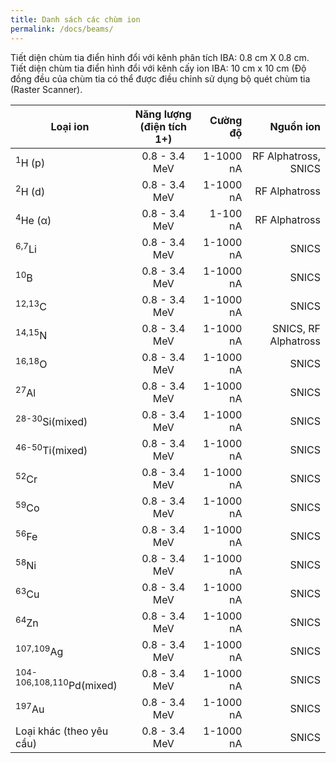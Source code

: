 ```yaml
---
title: Danh sách các chùm ion
permalink: /docs/beams/
---
```


Tiết diện chùm tia điển hình đổi với kênh phân tích IBA: 0.8 cm X 0.8 cm. 
Tiết diện chùm tia điển hình đổi với kênh cấy ion IBA:  10 cm x 10 cm (Độ đồng đều của chùm tia có thể được điều chỉnh sử dụng bộ quét chùm tia (Raster Scanner).

|Loại ion|Năng lượng (điện tích 1+)|Cường độ|Nguồn ion|
| ------------- |:----------------:| -----:|---------:|
|<sup>1</sup>H (p)|0.8 - 3.4 MeV|1-1000 nA|RF Alphatross, SNICS|
|<sup>2</sup>H (d)|0.8 - 3.4 MeV|1-1000 nA|RF Alphatross|
|<sup>4</sup>He (α)|0.8 - 3.4 MeV|1-100 nA|RF Alphatross|
|<sup>6,7</sup>Li|0.8 - 3.4 MeV|1-1000 nA|SNICS|
|<sup>10</sup>B|0.8 - 3.4 MeV|1-1000 nA|SNICS|
|<sup>12,13</sup>C|0.8 - 3.4 MeV|1-1000 nA|SNICS|
|<sup>14,15</sup>N|0.8 - 3.4 MeV|1-1000 nA|SNICS, RF Alphatross|
|<sup>16,18</sup>O|0.8 - 3.4 MeV|1-1000 nA|SNICS|
|<sup>27</sup>Al|0.8 - 3.4 MeV|1-1000 nA|SNICS|
|<sup>28-30</sup>Si(mixed)|0.8 - 3.4 MeV|1-1000 nA|SNICS|
|<sup>46-50</sup>Ti(mixed)|0.8 - 3.4 MeV|1-1000 nA|SNICS|
|<sup>52</sup>Cr|0.8 - 3.4 MeV|1-1000 nA|SNICS|
|<sup>59</sup>Co|0.8 - 3.4 MeV|1-1000 nA|SNICS|
|<sup>56</sup>Fe|0.8 - 3.4 MeV|1-1000 nA|SNICS|
|<sup>58</sup>Ni|0.8 - 3.4 MeV|1-1000 nA|SNICS|
|<sup>63</sup>Cu|0.8 - 3.4 MeV|1-1000 nA|SNICS|
|<sup>64</sup>Zn|0.8 - 3.4 MeV|1-1000 nA|SNICS|
|<sup>107,109</sup>Ag|0.8 - 3.4 MeV|1-1000 nA|SNICS|
|<sup>104-106,108,110</sup>Pd(mixed)|0.8 - 3.4 MeV|1-1000 nA|SNICS|
|<sup>197</sup>Au|0.8 - 3.4 MeV|1-1000 nA|SNICS|
|Loại khác (theo yêu cầu)|0.8 - 3.4 MeV|1-1000 nA|SNICS|

